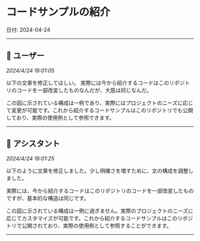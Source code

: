 # コードサンプルの紹介

日付: 2024-04-24

---

## 👤 ユーザー
*2024/4/24 16:01:05*

以下の文章を修正してほしい。
実際には今から紹介するコードはこのリポジトリのコードを一部改変したものなんだが、大筋は同じなんだ。

この図に示されている構成は一例であり、実際にはプロジェクトのニーズに応じて変更が可能です。これから紹介するコードサンプルはこのリポジトリでも公開しており、実際の使用例として参照できます。

---

## 🤖 アシスタント
*2024/4/24 16:01:25*

以下のように文章を修正しました。少し明確さを増すために、文の構成を調整しました。

実際には、今から紹介するコードはこのリポジトリのコードを一部改変したものですが、基本的な構造は同じです。

この図に示されている構成は一例に過ぎません。実際のプロジェクトのニーズに応じてカスタマイズが可能です。これから紹介するコードサンプルはこのリポジトリで公開されており、実際の使用例として参照することができます。

---

